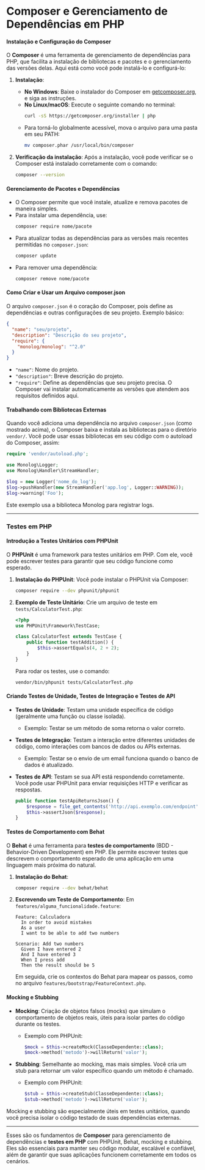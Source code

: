 # Composer e Gerenciamento de Dependências em PHP

#### **Instalação e Configuração do Composer**
O **Composer** é uma ferramenta de gerenciamento de dependências para PHP, que facilita a instalação de bibliotecas e pacotes e o gerenciamento das versões delas. Aqui está como você pode instalá-lo e configurá-lo:

1. **Instalação**:
   - **No Windows**: Baixe o instalador do Composer em [getcomposer.org](https://getcomposer.org/), e siga as instruções.
   - **No Linux/macOS**: Execute o seguinte comando no terminal:
     ```bash
     curl -sS https://getcomposer.org/installer | php
     ```
   - Para torná-lo globalmente acessível, mova o arquivo para uma pasta em seu PATH:
     ```bash
     mv composer.phar /usr/local/bin/composer
     ```

2. **Verificação da instalação**:
   Após a instalação, você pode verificar se o Composer está instalado corretamente com o comando:
   ```bash
   composer --version
   ```

#### **Gerenciamento de Pacotes e Dependências**
- O Composer permite que você instale, atualize e remova pacotes de maneira simples.
- Para instalar uma dependência, use:
  ```bash
  composer require nome/pacote
  ```
- Para atualizar todas as dependências para as versões mais recentes permitidas no `composer.json`:
  ```bash
  composer update
  ```
- Para remover uma dependência:
  ```bash
  composer remove nome/pacote
  ```

#### **Como Criar e Usar um Arquivo composer.json**
O arquivo `composer.json` é o coração do Composer, pois define as dependências e outras configurações de seu projeto. Exemplo básico:

```json
{
  "name": "seu/projeto",
  "description": "Descrição do seu projeto",
  "require": {
    "monolog/monolog": "^2.0"
  }
}
```

- `"name"`: Nome do projeto.
- `"description"`: Breve descrição do projeto.
- `"require"`: Define as dependências que seu projeto precisa. O Composer vai instalar automaticamente as versões que atendem aos requisitos definidos aqui.

#### **Trabalhando com Bibliotecas Externas**
Quando você adiciona uma dependência no arquivo `composer.json` (como mostrado acima), o Composer baixa e instala as bibliotecas para o diretório `vendor/`. Você pode usar essas bibliotecas em seu código com o autoload do Composer, assim:

```php
require 'vendor/autoload.php';

use Monolog\Logger;
use Monolog\Handler\StreamHandler;

$log = new Logger('nome_do_log');
$log->pushHandler(new StreamHandler('app.log', Logger::WARNING));
$log->warning('Foo');
```

Este exemplo usa a biblioteca Monolog para registrar logs.

---

### Testes em PHP

#### **Introdução a Testes Unitários com PHPUnit**
O **PHPUnit** é uma framework para testes unitários em PHP. Com ele, você pode escrever testes para garantir que seu código funcione como esperado.

1. **Instalação do PHPUnit**:
   Você pode instalar o PHPUnit via Composer:
   ```bash
   composer require --dev phpunit/phpunit
   ```

2. **Exemplo de Teste Unitário**:
   Crie um arquivo de teste em `tests/CalculatorTest.php`:
   ```php
   <?php
   use PHPUnit\Framework\TestCase;

   class CalculatorTest extends TestCase {
       public function testAddition() {
           $this->assertEquals(4, 2 + 2);
       }
   }
   ```

   Para rodar os testes, use o comando:
   ```bash
   vendor/bin/phpunit tests/CalculatorTest.php
   ```

#### **Criando Testes de Unidade, Testes de Integração e Testes de API**
- **Testes de Unidade**: Testam uma unidade específica de código (geralmente uma função ou classe isolada).
  - Exemplo: Testar se um método de soma retorna o valor correto.
  
- **Testes de Integração**: Testam a interação entre diferentes unidades de código, como interações com bancos de dados ou APIs externas.
  - Exemplo: Testar se o envio de um email funciona quando o banco de dados é atualizado.

- **Testes de API**: Testam se sua API está respondendo corretamente. Você pode usar PHPUnit para enviar requisições HTTP e verificar as respostas.
  ```php
  public function testApiReturnsJson() {
      $response = file_get_contents('http://api.exemplo.com/endpoint');
      $this->assertJson($response);
  }
  ```

#### **Testes de Comportamento com Behat**
O **Behat** é uma ferramenta para **testes de comportamento** (BDD - Behavior-Driven Development) em PHP. Ele permite escrever testes que descrevem o comportamento esperado de uma aplicação em uma linguagem mais próxima do natural.

1. **Instalação do Behat**:
   ```bash
   composer require --dev behat/behat
   ```

2. **Escrevendo um Teste de Comportamento**:
   Em `features/alguma_funcionalidade.feature`:
   ```gherkin
   Feature: Calculadora
     In order to avoid mistakes
     As a user
     I want to be able to add two numbers

   Scenario: Add two numbers
     Given I have entered 2
     And I have entered 3
     When I press add
     Then the result should be 5
   ```

   Em seguida, crie os contextos do Behat para mapear os passos, como no arquivo `features/bootstrap/FeatureContext.php`.

#### **Mocking e Stubbing**
- **Mocking**: Criação de objetos falsos (mocks) que simulam o comportamento de objetos reais, úteis para isolar partes do código durante os testes.
  - Exemplo com PHPUnit:
    ```php
    $mock = $this->createMock(ClasseDependente::class);
    $mock->method('metodo')->willReturn('valor');
    ```

- **Stubbing**: Semelhante ao mocking, mas mais simples. Você cria um stub para retornar um valor específico quando um método é chamado.
  - Exemplo com PHPUnit:
    ```php
    $stub = $this->createStub(ClasseDependente::class);
    $stub->method('metodo')->willReturn('valor');
    ```

Mocking e stubbing são especialmente úteis em testes unitários, quando você precisa isolar o código testado de suas dependências externas.

---

Esses são os fundamentos de **Composer** para gerenciamento de dependências e **testes em PHP** com PHPUnit, Behat, mocking e stubbing. Eles são essenciais para manter seu código modular, escalável e confiável, além de garantir que suas aplicações funcionem corretamente em todos os cenários.